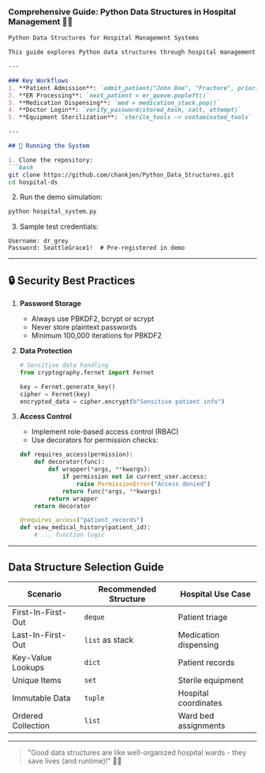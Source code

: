 ### Comprehensive Guide: Python Data Structures in Hospital Management 🏥🐍

```markdown
Python Data Structures for Hospital Management Systems

This guide explores Python data structures through hospital management analogies, making complex concepts intuitive and practical. All code uses **Python 3.13** with zero external dependencies.

---

### Key Workflows
1. **Patient Admission**: `admit_patient("John Doe", "Fracture", priority=True)`  
2. **ER Processing**: `next_patient = er_queue.popleft()`  
3. **Medication Dispensing**: `med = medication_stack.pop()`  
4. **Doctor Login**: `verify_password(stored_hash, salt, attempt)`  
5. **Equipment Sterilization**: `sterile_tools -= contaminated_tools`

---

## 🏃 Running the System

1. Clone the repository:
```bash
git clone https://github.com/chankjen/Python_Data_Structures.git
cd hospital-ds
```

2. Run the demo simulation:
```bash
python hospital_system.py
```

3. Sample test credentials:
```
Username: dr_grey
Password: SeattleGrace1!  # Pre-registered in demo
```

---

## 🔒 Security Best Practices

1. **Password Storage**
   - Always use PBKDF2, bcrypt or scrypt
   - Never store plaintext passwords
   - Minimum 100,000 iterations for PBKDF2

2. **Data Protection**
   ```python
   # Sensitive data handling
   from cryptography.fernet import Fernet
   
   key = Fernet.generate_key()
   cipher = Fernet(key)
   encrypted_data = cipher.encrypt(b"Sensitive patient info")
   ```

3. **Access Control**
   - Implement role-based access control (RBAC)
   - Use decorators for permission checks:
   ```python
   def requires_access(permission):
       def decorator(func):
           def wrapper(*args, **kwargs):
               if permission not in current_user.access:
                   raise PermissionError("Access denied")
               return func(*args, **kwargs)
           return wrapper
       return decorator
   
   @requires_access("patient_records")
   def view_medical_history(patient_id):
       # ... function logic
   ```

---

## Data Structure Selection Guide
| Scenario | Recommended Structure | Hospital Use Case |
|----------|------------------------|-------------------|
| First-In-First-Out | `deque` | Patient triage |
| Last-In-First-Out | `list` as stack | Medication dispensing |
| Key-Value Lookups | `dict` | Patient records |
| Unique Items | `set` | Sterile equipment |
| Immutable Data | `tuple` | Hospital coordinates |
| Ordered Collection | `list` | Ward bed assignments |

---
> "Good data structures are like well-organized hospital wards - they save lives (and runtime)!" 🐍💉
```
